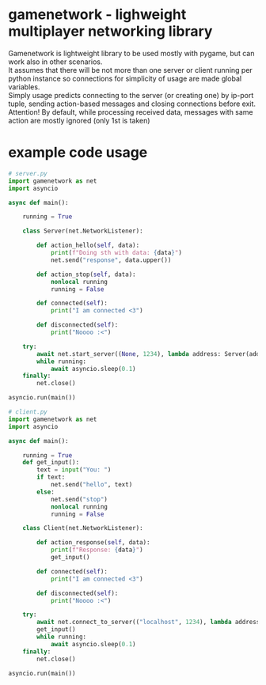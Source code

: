 # gamenetwork - lighweight multiplayer networking library
Gamenetwork is lightweight library to be used mostly with pygame, but can work also in other scenarios.  
It assumes that there will be not more than one server or client running per python instance so connections for simplicity of usage are made global variables.  
Simply usage predicts connecting to the server (or creating one) by ip-port tuple, sending action-based messages and closing connections before exit.  
Attention! By default, while processing received data, messages with same action are mostly ignored (only 1st is taken)

# example code usage

```python
# server.py
import gamenetwork as net
import asyncio

async def main():

    running = True

    class Server(net.NetworkListener):

        def action_hello(self, data):
            print(f"Doing sth with data: {data}")
            net.send("response", data.upper())

        def action_stop(self, data):
            nonlocal running
            running = False

        def connected(self):
            print("I am connected <3")

        def disconnected(self):
            print("Noooo :<")

    try:
        await net.start_server((None, 1234), lambda address: Server(address))
        while running:
            await asyncio.sleep(0.1)
    finally:
        net.close()

asyncio.run(main())

# client.py
import gamenetwork as net
import asyncio

async def main():

    running = True
    def get_input():
        text = input("You: ")
        if text:
            net.send("hello", text)
        else:
            net.send("stop")
            nonlocal running
            running = False

    class Client(net.NetworkListener):

        def action_response(self, data):
            print(f"Response: {data}")
            get_input()

        def connected(self):
            print("I am connected <3")

        def disconnected(self):
            print("Noooo :<")

    try:
        await net.connect_to_server(("localhost", 1234), lambda address: Client(address))
        get_input()
        while running:
            await asyncio.sleep(0.1)
    finally:
        net.close()
    
asyncio.run(main())
